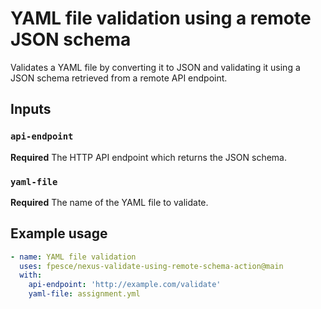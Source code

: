 # YAML file validation using a remote JSON schema

Validates a YAML file by converting it to JSON and validating it using a JSON schema retrieved from a remote API endpoint.

## Inputs

### `api-endpoint`

**Required** The HTTP API endpoint which returns the JSON schema.

### `yaml-file`

**Required** The name of the YAML file to validate.

## Example usage

```yaml
- name: YAML file validation
  uses: fpesce/nexus-validate-using-remote-schema-action@main
  with:
    api-endpoint: 'http://example.com/validate'
    yaml-file: assignment.yml
```
